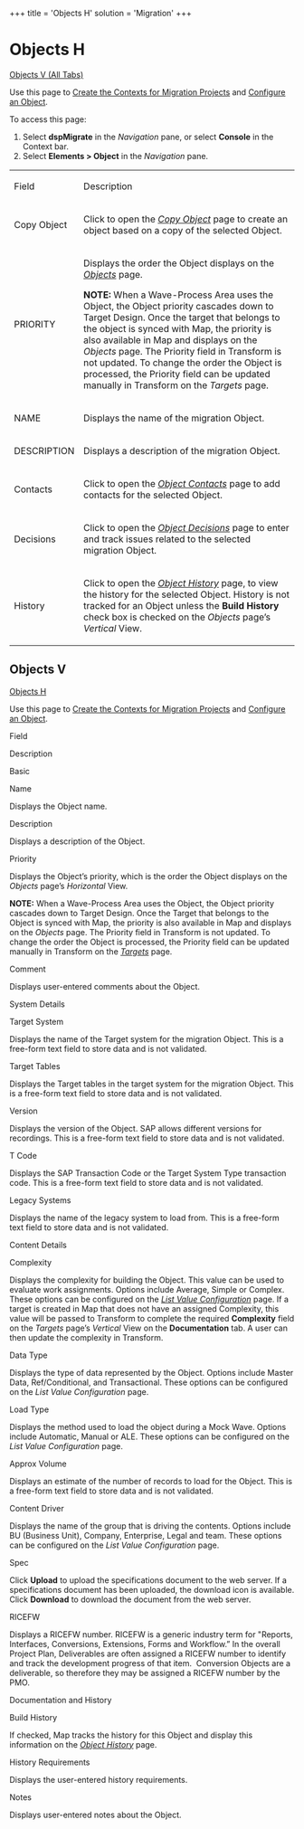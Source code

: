 +++
title = 'Objects H'
solution = 'Migration'
+++

# Objects H

[Objects V (All Tabs)](#Objects_V_All_Tabs)

<div class="use">

Use this page to [Create the Contexts for Migration
Projects](../Use_Cases/Create_Contexts_for_Migration_Projects) and
[Configure an Object](../Use_Cases/Configure_Object).

</div>

To access this page:

1.  Select <span style="font-weight: bold;">dspMigrate</span> in the
    <span style="font-style: italic;">Navigation</span> pane, or select
    <span style="font-weight: bold;">Console</span> in the Context bar.
2.  Select <span style="font-weight: bold;">Elements \> Object</span> in
    the <span style="font-style: italic;">Navigation</span> pane.

<table>
<tbody>
<tr class="odd">
<td><p>Field</p></td>
<td><p>Description</p></td>
</tr>
<tr class="even">
<td><p>Copy Object</p></td>
<td><p>Click to open the <em><a href="Copy_Object">Copy Object</a></em> page to create an object based on a copy of the selected Object.</p></td>
</tr>
<tr class="odd">
<td><p>PRIORITY</p></td>
<td><p>Displays the order the Object displays on the <em><a href="#">Objects</a></em> page.</p>
<p><strong>NOTE:</strong> When a Wave-Process Area uses the Object, the Object priority cascades down to Target Design. Once the target that belongs to the object is synced with Map, the priority is also available in Map and displays on the <span style="font-style: italic;">Objects</span> page. The Priority field in Transform is not updated. To change the order the Object is processed, the Priority field can be updated manually in Transform on the <span style="font-style: italic;">Targets</span> page.</p></td>
</tr>
<tr class="even">
<td><p>NAME</p></td>
<td><p>Displays the name of the migration Object.</p></td>
</tr>
<tr class="odd">
<td><p>DESCRIPTION</p></td>
<td><p>Displays a description of the migration Object.</p></td>
</tr>
<tr class="even">
<td><p>Contacts</p></td>
<td><p>Click to open the <em><a href="Object_Contacts">Object Contacts</a></em> page to add contacts for the selected Object.</p></td>
</tr>
<tr class="odd">
<td><p>Decisions</p></td>
<td><p>Click to open the <em><a href="Object_Decisions_H">Object Decisions</a></em> page to enter and track issues related to the selected migration Object.</p></td>
</tr>
<tr class="even">
<td><p>History</p></td>
<td><p>Click to open the <em><a href="Object_History_H">Object History</a></em> page, to view the history for the selected Object. History is not tracked for an Object unless the <strong>Build History</strong> check box is checked on the <em>Objects</em> page’s <em>Vertical</em> View.</p></td>
</tr>
</tbody>
</table>

## <span id="Objects_V_All_Tabs"></span>Objects V

[Objects H](Objects_H)

<div class="use">

Use this page to [Create the Contexts for Migration
Projects](../Use_Cases/Create_Contexts_for_Migration_Projects) and
[Configure an Object](../Use_Cases/Configure_Object).

</div>

Field

Description

Basic

Name

Displays the Object name.

Description

Displays a description of the Object.

Priority

Displays the Object’s priority, which is the order the Object displays
on the *Objects* page’s *Horizontal* View.

**NOTE:** When a Wave-Process Area uses the Object, the Object priority
cascades down to Target Design. Once the Target that belongs to the
Object is synced with Map, the priority is also available in Map and
displays on the <span style="font-style: italic;">Objects</span> page.
The Priority field in Transform is not updated. To change the order the
Object is processed, the Priority field can be updated manually in
Transform on the
<span style="font-style: italic;">[Targets](../../Transform/Page_Desc/Targets_H)</span>
page.

Comment

Displays user-entered comments about the Object.

System Details

Target System

Displays the name of the Target system for the migration Object. This is
a free-form text field to store data and is not validated.

Target Tables

Displays the Target tables in the target system for the migration
Object. This is a free-form text field to store data and is not
validated.

Version

Displays the version of the Object. SAP allows different versions for
recordings. This is a free-form text field to store data and is not
validated.

T Code

Displays the SAP Transaction Code or the Target System Type transaction
code. This is a free-form text field to store data and is not validated.

Legacy Systems

Displays the name of the legacy system to load from. This is a free-form
text field to store data and is not validated.

Content Details

Complexity

Displays the complexity for building the Object. This value can be used
to evaluate work assignments. Options include Average, Simple or
Complex. These options can be configured on the *[List Value
Configuration](List_Value_Configuration)* page. If a target is
created in Map that does not have an assigned Complexity, this value
will be passed to Transform to complete the required **Complexity**
field on the *Targets* page’s *Vertical* View on the **Documentation**
tab. A user can then update the complexity in Transform.

Data Type

Displays the type of data represented by the Object. Options include
Master Data, Ref/Conditional, and Transactional. These options can be
configured on the *List Value Configuration* page.

Load Type

Displays the method used to load the object during a Mock Wave. Options
include Automatic, Manual or ALE. These options can be configured on the
*List Value Configuration* page.

Approx Volume

Displays an estimate of the number of records to load for the Object.
This is a free-form text field to store data and is not validated.

Content Driver

Displays the name of the group that is driving the contents. Options
include BU (Business Unit), Company, Enterprise, Legal and team. These
options can be configured on the *List Value Configuration* page.

Spec

Click **Upload** to upload the specifications document to the web
server. If a specifications document has been uploaded, the download
icon is available. Click **Download** to download the document from the
web server.

RICEFW

Displays a RICEFW number. RICEFW is a generic industry term for
"Reports, Interfaces, Conversions, Extensions, Forms and Workflow.” In
the overall Project Plan, Deliverables are often assigned a RICEFW
number to identify and track the development progress of that
item.  Conversion Objects are a deliverable, so therefore they may be
assigned a RICEFW number by the PMO.

Documentation and History

Build History

If checked, Map tracks the history for this Object and display this
information on the *[Object History](Object_History_H)* page.

History Requirements

Displays the user-entered history requirements.

Notes

Displays user-entered notes about the Object.
